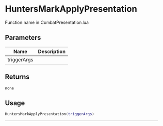 # HuntersMarkApplyPresentation

Function name in CombatPresentation.lua

## Parameters

| Name        | Description |
| ----------- | ----------- |
| triggerArgs |             |

## Returns

`none`

## Usage

```lua
HuntersMarkApplyPresentation(triggerArgs)
```

---
